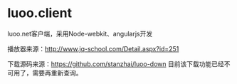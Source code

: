 luoo.client
===========

luoo.net客户端，采用Node-webkit、angularjs开发



播放器来源：http://www.jq-school.com/Detail.aspx?id=251

下载源码来源：https://github.com/stanzhai/luoo-down
目前该下载功能已经不可用了，需要再重新查询。